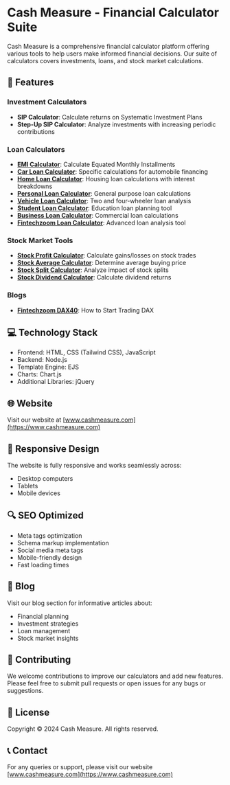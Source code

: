 # Cash Measure - Financial Calculator Suite

Cash Measure is a comprehensive financial calculator platform offering various tools to help users make informed financial decisions. Our suite of calculators covers investments, loans, and stock market calculations.

## 🌟 Features

### Investment Calculators
- **SIP Calculator**: Calculate returns on Systematic Investment Plans
- **Step-Up SIP Calculator**: Analyze investments with increasing periodic contributions

### Loan Calculators
- **[EMI Calculator](https://www.cashmeasure.com/loan/emi-calculator)**: Calculate Equated Monthly Installments
- **[Car Loan Calculator](https://www.cashmeasure.com/loan/car-loan-calculator)**: Specific calculations for automobile financing
- **[Home Loan Calculator](https://www.cashmeasure.com/loan/home-loan-calculator)**: Housing loan calculations with interest breakdowns
- **[Personal Loan Calculator](https://www.cashmeasure.com/loan/personal-loan-calculator)**: General purpose loan calculations
- **[Vehicle Loan Calculator](https://www.cashmeasure.com/loan/vehicle-loan-calculator)**: Two and four-wheeler loan analysis
- **[Student Loan Calculator](https://www.cashmeasure.com/loan/student-loan-calculator)**: Education loan planning tool
- **[Business Loan Calculator](https://www.cashmeasure.com/loan/business-loan-calculator)**: Commercial loan calculations
- **[Fintechzoom Loan Calculator](https://www.cashmeasure.com/loan/fintechzoom-loan-calculator)**: Advanced loan analysis tool

### Stock Market Tools
- **[Stock Profit Calculator](https://www.cashmeasure.com/stock/stock-profit-calculator)**: Calculate gains/losses on stock trades
- **[Stock Average Calculator](https://www.cashmeasure.com/stock-average-calculator)**: Determine average buying price
- **[Stock Split Calculator](https://www.cashmeasure.com/stock/stock-split-calculator)**: Analyze impact of stock splits
- **[Stock Dividend Calculator](https://www.cashmeasure.com/stock/stock-dividend-calculator)**: Calculate dividend returns

### Blogs
- **[Fintechzoom DAX40](https://www.cashmeasure.com/blog/fintechzoom-dax40-guide-how-to-start-trading-dax)**: How to Start Trading DAX


## 💻 Technology Stack

- Frontend: HTML, CSS (Tailwind CSS), JavaScript
- Backend: Node.js
- Template Engine: EJS
- Charts: Chart.js
- Additional Libraries: jQuery

## 🌐 Website

Visit our website at [www.cashmeasure.com](https://www.cashmeasure.com)

## 📱 Responsive Design

The website is fully responsive and works seamlessly across:
- Desktop computers
- Tablets
- Mobile devices

## 🔍 SEO Optimized

- Meta tags optimization
- Schema markup implementation
- Social media meta tags
- Mobile-friendly design
- Fast loading times

## 📝 Blog

Visit our blog section for informative articles about:
- Financial planning
- Investment strategies
- Loan management
- Stock market insights

## 🤝 Contributing

We welcome contributions to improve our calculators and add new features. Please feel free to submit pull requests or open issues for any bugs or suggestions.

## 📄 License

Copyright © 2024 Cash Measure. All rights reserved.

## 📞 Contact

For any queries or support, please visit our website [www.cashmeasure.com](https://www.cashmeasure.com)